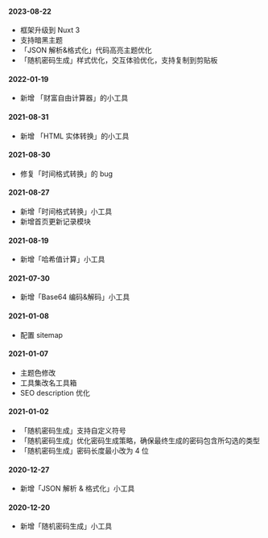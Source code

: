 #### 2023-08-22

-   框架升级到 Nuxt 3
-   支持暗黑主题
-   「JSON 解析&格式化」代码高亮主题优化
-   「随机密码生成」样式优化，交互体验优化，支持复制到剪贴板

#### 2022-01-19

-   新增 「财富自由计算器」的小工具

#### 2021-08-31

-   新增 「HTML 实体转换」的小工具

#### 2021-08-30

-   修复「时间格式转换」的 bug

#### 2021-08-27

-   新增「时间格式转换」小工具
-   新增首页更新记录模块

#### 2021-08-19

-   新增「哈希值计算」小工具

#### 2021-07-30

-   新增「Base64 编码&解码」小工具

#### 2021-01-08

-   配置 sitemap

#### 2021-01-07

-   主题色修改
-   工具集改名工具箱
-   SEO description 优化

#### 2021-01-02

-   「随机密码生成」支持自定义符号
-   「随机密码生成」优化密码生成策略，确保最终生成的密码包含所勾选的类型
-   「随机密码生成」密码长度最小改为 4 位

#### 2020-12-27

-   新增「JSON 解析 & 格式化」小工具

#### 2020-12-20

-   新增「随机密码生成」小工具
